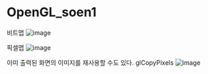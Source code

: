 # OpenGL_soen1


비트맵
![image](https://user-images.githubusercontent.com/59910227/83494790-c062de80-a4f1-11ea-917d-916e53e805ea.png)

픽셀맵
![image](https://user-images.githubusercontent.com/59910227/83499781-d88a2c00-a4f8-11ea-96fa-6d292d811760.png)

이미 출력된 화면의 이미지를 재사용할 수도 있다.
glCopyPixels
![image](https://user-images.githubusercontent.com/59910227/83500241-7847ba00-a4f9-11ea-9c97-090330c5735c.png)

